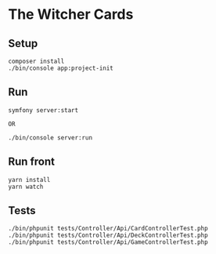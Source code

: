 # The Witcher Cards

## Setup

```
composer install
./bin/console app:project-init
```

## Run

```
symfony server:start

OR

./bin/console server:run
```

## Run front

```
yarn install
yarn watch
```

## Tests
```
./bin/phpunit tests/Controller/Api/CardControllerTest.php
./bin/phpunit tests/Controller/Api/DeckControllerTest.php
./bin/phpunit tests/Controller/Api/GameControllerTest.php
```
